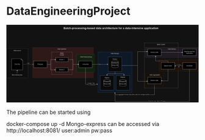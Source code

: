 # DataEngineeringProject

![](pipeline.png)

The pipeline can be started using

docker-compose up -d
Mongo-express can be accessed via http://localhost:8081/ 
user:admin
pw:pass
